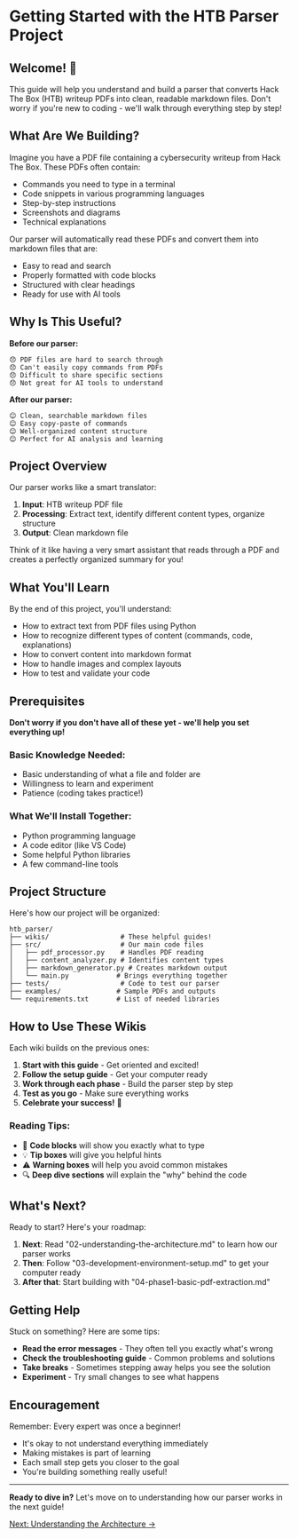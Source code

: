 # Getting Started with the HTB Parser Project

## Welcome! 👋

This guide will help you understand and build a parser that converts Hack The Box (HTB) writeup PDFs into clean, readable markdown files. Don't worry if you're new to coding - we'll walk through everything step by step!

## What Are We Building?

Imagine you have a PDF file containing a cybersecurity writeup from Hack The Box. These PDFs often contain:
- Commands you need to type in a terminal
- Code snippets in various programming languages
- Step-by-step instructions
- Screenshots and diagrams
- Technical explanations

Our parser will automatically read these PDFs and convert them into markdown files that are:
- Easy to read and search
- Properly formatted with code blocks
- Structured with clear headings
- Ready for use with AI tools

## Why Is This Useful?

**Before our parser:**
```
😞 PDF files are hard to search through
😞 Can't easily copy commands from PDFs
😞 Difficult to share specific sections
😞 Not great for AI tools to understand
```

**After our parser:**
```
😊 Clean, searchable markdown files
😊 Easy copy-paste of commands
😊 Well-organized content structure
😊 Perfect for AI analysis and learning
```

## Project Overview

Our parser works like a smart translator:

1. **Input**: HTB writeup PDF file
2. **Processing**: Extract text, identify different content types, organize structure
3. **Output**: Clean markdown file

Think of it like having a very smart assistant that reads through a PDF and creates a perfectly organized summary for you!

## What You'll Learn

By the end of this project, you'll understand:

- How to extract text from PDF files using Python
- How to recognize different types of content (commands, code, explanations)
- How to convert content into markdown format
- How to handle images and complex layouts
- How to test and validate your code

## Prerequisites

**Don't worry if you don't have all of these yet - we'll help you set everything up!**

### Basic Knowledge Needed:
- Basic understanding of what a file and folder are
- Willingness to learn and experiment
- Patience (coding takes practice!)

### What We'll Install Together:
- Python programming language
- A code editor (like VS Code)
- Some helpful Python libraries
- A few command-line tools

## Project Structure

Here's how our project will be organized:

```
htb_parser/
├── wikis/                  # These helpful guides!
├── src/                    # Our main code files
│   ├── pdf_processor.py    # Handles PDF reading
│   ├── content_analyzer.py # Identifies content types
│   ├── markdown_generator.py # Creates markdown output
│   └── main.py            # Brings everything together
├── tests/                  # Code to test our parser
├── examples/              # Sample PDFs and outputs
└── requirements.txt       # List of needed libraries
```

## How to Use These Wikis

Each wiki builds on the previous ones:

1. **Start with this guide** - Get oriented and excited!
2. **Follow the setup guide** - Get your computer ready
3. **Work through each phase** - Build the parser step by step
4. **Test as you go** - Make sure everything works
5. **Celebrate your success!** 🎉

### Reading Tips:

- 📝 **Code blocks** will show you exactly what to type
- 💡 **Tip boxes** will give you helpful hints
- ⚠️ **Warning boxes** will help you avoid common mistakes
- 🔍 **Deep dive sections** will explain the "why" behind the code

## What's Next?

Ready to start? Here's your roadmap:

1. **Next**: Read "02-understanding-the-architecture.md" to learn how our parser works
2. **Then**: Follow "03-development-environment-setup.md" to get your computer ready
3. **After that**: Start building with "04-phase1-basic-pdf-extraction.md"

## Getting Help

Stuck on something? Here are some tips:

- **Read the error messages** - They often tell you exactly what's wrong
- **Check the troubleshooting guide** - Common problems and solutions
- **Take breaks** - Sometimes stepping away helps you see the solution
- **Experiment** - Try small changes to see what happens

## Encouragement

Remember: Every expert was once a beginner! 

- It's okay to not understand everything immediately
- Making mistakes is part of learning
- Each small step gets you closer to the goal
- You're building something really useful!

---

**Ready to dive in?** Let's move on to understanding how our parser works in the next guide!

[Next: Understanding the Architecture →](02-understanding-the-architecture.md)
